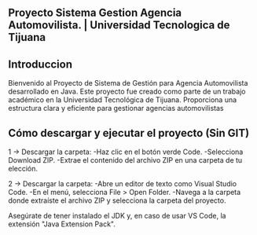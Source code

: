 ## Proyecto Sistema Gestion Agencia Automovilista. | Universidad Tecnologica de Tijuana

## Introduccion

Bienvenido al Proyecto de Sistema de Gestión para Agencia Automovilista desarrollado en Java. Este proyecto fue creado como parte de un trabajo académico en la Universidad Tecnológica de Tijuana. Proporciona una estructura clara y eficiente para gestionar agencias automovilistas

## Cómo descargar y ejecutar el proyecto (Sin GIT)
1 -> Descargar la carpeta:
-Haz clic en el botón verde Code.
-Selecciona Download ZIP.
-Extrae el contenido del archivo ZIP en una carpeta de tu elección.

2 -> Descargar la carpeta:
-Abre un editor de texto como Visual Studio Code.
-En el menú, selecciona File > Open Folder.
-Navega a la carpeta donde extraíste el archivo ZIP y selecciona la carpeta del proyecto.

Asegúrate de tener instalado el JDK y, en caso de usar VS Code, la extensión "Java Extension Pack".
